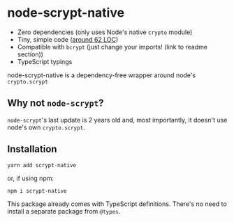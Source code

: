 # node-scrypt-native

- Zero dependencies (only uses Node's native `crypto` module)
- Tiny, simple code ([around 62 LOC](../blob/master/src/index.ts))
- Compatible with `bcrypt` (just change your imports! (link to readme section))
- TypeScript typings

node-scrypt-native is a dependency-free wrapper around node's `crypto.scrypt`

## Why not `node-scrypt`?

`node-scrypt`'s last update is 2 years old and, most importantly, it doesn't use node's own `crypto.scrypt`.

## Installation

    yarn add scrypt-native

or, if using npm:

    npm i scrypt-native

This package already comes with TypeScript definitions. There's no need to install a separate package from `@types`.
